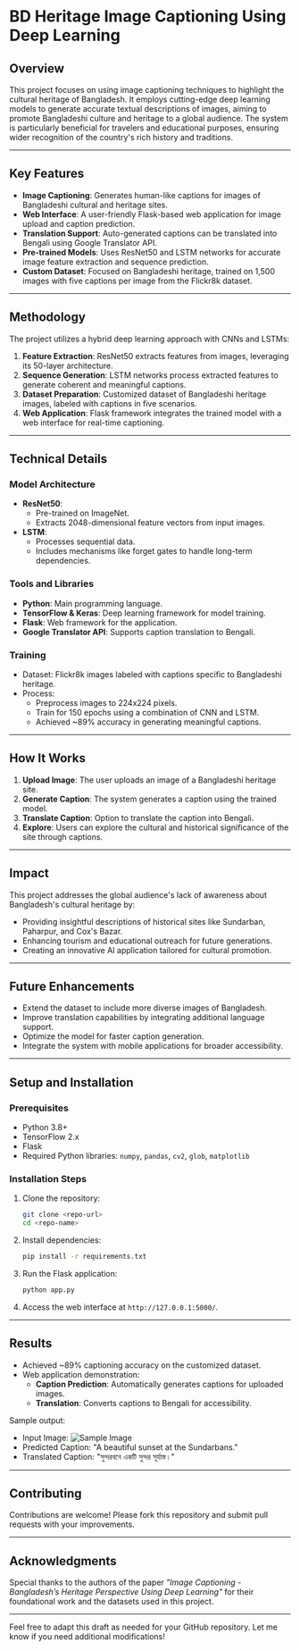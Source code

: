 # BD Heritage Image Captioning Using Deep Learning

## Overview

This project focuses on using image captioning techniques to highlight the cultural heritage of Bangladesh. It employs cutting-edge deep learning models to generate accurate textual descriptions of images, aiming to promote Bangladeshi culture and heritage to a global audience. The system is particularly beneficial for travelers and educational purposes, ensuring wider recognition of the country's rich history and traditions.

---

## Key Features

- **Image Captioning**: Generates human-like captions for images of Bangladeshi cultural and heritage sites.
- **Web Interface**: A user-friendly Flask-based web application for image upload and caption prediction.
- **Translation Support**: Auto-generated captions can be translated into Bengali using Google Translator API.
- **Pre-trained Models**: Uses ResNet50 and LSTM networks for accurate image feature extraction and sequence prediction.
- **Custom Dataset**: Focused on Bangladeshi heritage, trained on 1,500 images with five captions per image from the Flickr8k dataset.

---

## Methodology

The project utilizes a hybrid deep learning approach with CNNs and LSTMs:
1. **Feature Extraction**: ResNet50 extracts features from images, leveraging its 50-layer architecture.
2. **Sequence Generation**: LSTM networks process extracted features to generate coherent and meaningful captions.
3. **Dataset Preparation**: Customized dataset of Bangladeshi heritage images, labeled with captions in five scenarios.
4. **Web Application**: Flask framework integrates the trained model with a web interface for real-time captioning.

---

## Technical Details

### Model Architecture
- **ResNet50**:
  - Pre-trained on ImageNet.
  - Extracts 2048-dimensional feature vectors from input images.
- **LSTM**:
  - Processes sequential data.
  - Includes mechanisms like forget gates to handle long-term dependencies.

### Tools and Libraries
- **Python**: Main programming language.
- **TensorFlow & Keras**: Deep learning framework for model training.
- **Flask**: Web framework for the application.
- **Google Translator API**: Supports caption translation to Bengali.

### Training
- Dataset: Flickr8k images labeled with captions specific to Bangladeshi heritage.
- Process:
  - Preprocess images to 224x224 pixels.
  - Train for 150 epochs using a combination of CNN and LSTM.
  - Achieved ~89% accuracy in generating meaningful captions.

---

## How It Works

1. **Upload Image**: The user uploads an image of a Bangladeshi heritage site.
2. **Generate Caption**: The system generates a caption using the trained model.
3. **Translate Caption**: Option to translate the caption into Bengali.
4. **Explore**: Users can explore the cultural and historical significance of the site through captions.

---

## Impact

This project addresses the global audience's lack of awareness about Bangladesh's cultural heritage by:
- Providing insightful descriptions of historical sites like Sundarban, Paharpur, and Cox's Bazar.
- Enhancing tourism and educational outreach for future generations.
- Creating an innovative AI application tailored for cultural promotion.

---

## Future Enhancements

- Extend the dataset to include more diverse images of Bangladesh.
- Improve translation capabilities by integrating additional language support.
- Optimize the model for faster caption generation.
- Integrate the system with mobile applications for broader accessibility.

---

## Setup and Installation

### Prerequisites
- Python 3.8+
- TensorFlow 2.x
- Flask
- Required Python libraries: `numpy`, `pandas`, `cv2`, `glob`, `matplotlib`

### Installation Steps
1. Clone the repository:
   ```bash
   git clone <repo-url>
   cd <repo-name>
   ```
2. Install dependencies:
   ```bash
   pip install -r requirements.txt
   ```
3. Run the Flask application:
   ```bash
   python app.py
   ```
4. Access the web interface at `http://127.0.0.1:5000/`.

---

## Results

- Achieved ~89% captioning accuracy on the customized dataset.
- Web application demonstration:
  - **Caption Prediction**: Automatically generates captions for uploaded images.
  - **Translation**: Converts captions to Bengali for accessibility.

Sample output:

- Input Image: ![Sample Image](path/to/image.jpg)
- Predicted Caption: "A beautiful sunset at the Sundarbans."
- Translated Caption: "সুন্দরবনে একটি সুন্দর সূর্যাস্ত।"

---

## Contributing

Contributions are welcome! Please fork this repository and submit pull requests with your improvements.

---

## Acknowledgments

Special thanks to the authors of the paper *"Image Captioning - Bangladesh’s Heritage Perspective Using Deep Learning"* for their foundational work and the datasets used in this project.

---

Feel free to adapt this draft as needed for your GitHub repository. Let me know if you need additional modifications!
